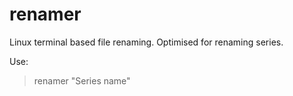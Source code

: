 renamer
=======

Linux terminal based file renaming. Optimised for renaming series.

Use:
> renamer "Series name"
